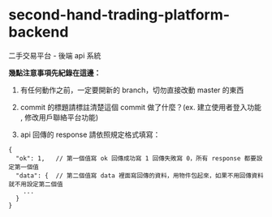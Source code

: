 # second-hand-trading-platform-backend
二手交易平台 - 後端 api 系統

**幾點注意事項先紀錄在這邊：**
1. 有任何動作之前，一定要開新的 branch，切勿直接改動 master 的東西

2. commit 的標題請標註清楚這個 commit 做了什麼？(ex. 建立使用者登入功能 , 修改用戶聯絡平台功能)

3. api 回傳的 response 請依照規定格式填寫：

```
{
  "ok": 1,   // 第一個值寫 ok 回傳成功寫 1 回傳失敗寫 0，所有 response 都要設定第一個值
  "data": {  // 第二個值寫 data 裡面寫回傳的資料，用物件包起來，如果不用回傳資料就不用設定第二個值
    ...
  }
}
```
